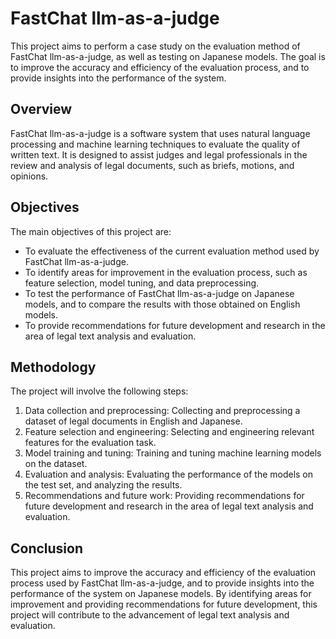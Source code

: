 # FastChat llm-as-a-judge

This project aims to perform a case study on the evaluation method of FastChat llm-as-a-judge, as well as testing on Japanese models. The goal is to improve the accuracy and efficiency of the evaluation process, and to provide insights into the performance of the system.

## Overview

FastChat llm-as-a-judge is a software system that uses natural language processing and machine learning techniques to evaluate the quality of written text. It is designed to assist judges and legal professionals in the review and analysis of legal documents, such as briefs, motions, and opinions.

## Objectives

The main objectives of this project are:

- To evaluate the effectiveness of the current evaluation method used by FastChat llm-as-a-judge.
- To identify areas for improvement in the evaluation process, such as feature selection, model tuning, and data preprocessing.
- To test the performance of FastChat llm-as-a-judge on Japanese models, and to compare the results with those obtained on English models.
- To provide recommendations for future development and research in the area of legal text analysis and evaluation.

## Methodology

The project will involve the following steps:

1. Data collection and preprocessing: Collecting and preprocessing a dataset of legal documents in English and Japanese.
2. Feature selection and engineering: Selecting and engineering relevant features for the evaluation task.
3. Model training and tuning: Training and tuning machine learning models on the dataset.
4. Evaluation and analysis: Evaluating the performance of the models on the test set, and analyzing the results.
5. Recommendations and future work: Providing recommendations for future development and research in the area of legal text analysis and evaluation.

## Conclusion

This project aims to improve the accuracy and efficiency of the evaluation process used by FastChat llm-as-a-judge, and to provide insights into the performance of the system on Japanese models. By identifying areas for improvement and providing recommendations for future development, this project will contribute to the advancement of legal text analysis and evaluation.
